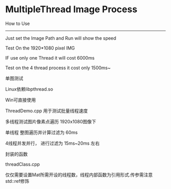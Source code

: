 # MultipleThread Image Process

How to Use

---

Just set the Image Path and Run will show the speed 

Test On the 1920*1080 pixel IMG

IF use only one Thread it will cost 6000ms

Test on the 4 thread process it cost only 1500ms~

单图测试

Linux依赖libpthread.so

Win可直接使用

ThreadDemo.cpp 用于测试批量线程速度

多线程测试图片像素点遍历 1920x1080图像下

单线程 整图遍历并计算过滤为 60ms

4线程并发并行， 进行过滤为 15ms~20ms 左右

封装的函数

threadClass.cpp

仅仅需要设置Mat所需开设的线程数，线程内部函数为引用形式.传参需注意std::ref修饰
